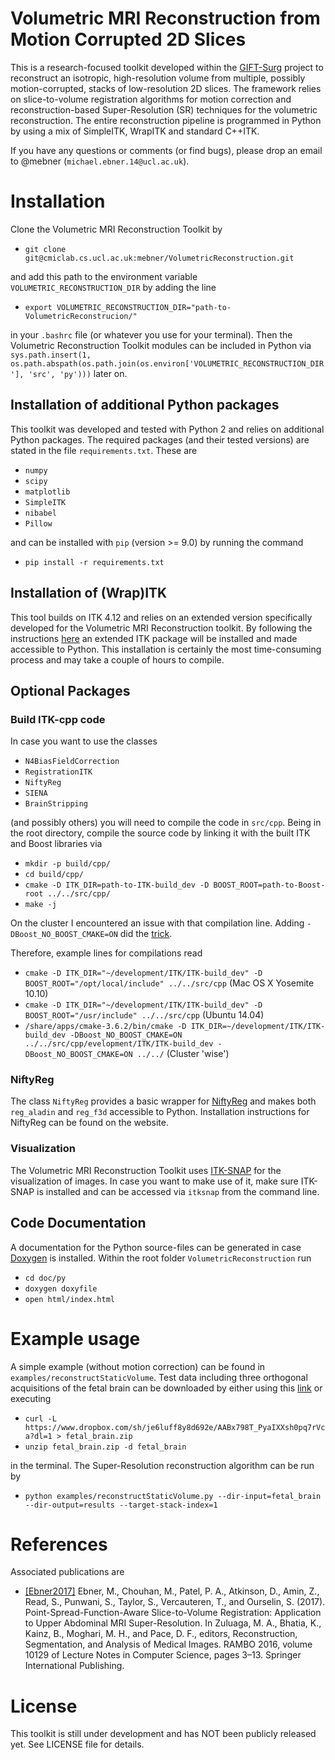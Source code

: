 # Volumetric MRI Reconstruction from Motion Corrupted 2D Slices

This is a research-focused toolkit developed within the [GIFT-Surg](http://www.gift-surg.ac.uk/) project to reconstruct an isotropic, high-resolution volume from multiple, possibly motion-corrupted, stacks of low-resolution 2D slices. The framework relies on slice-to-volume registration algorithms for motion correction and reconstruction-based Super-Resolution (SR) techniques for the volumetric reconstruction. 
The entire reconstruction pipeline is programmed in Python by using a mix of SimpleITK, WrapITK and standard C++ITK. 

If you have any questions or comments (or find bugs), please drop an email to @mebner (`michael.ebner.14@ucl.ac.uk`).


# Installation
Clone the Volumetric MRI Reconstruction Toolkit by
* `git clone git@cmiclab.cs.ucl.ac.uk:mebner/VolumetricReconstruction.git`

and add this path to the environment variable `VOLUMETRIC_RECONSTRUCTION_DIR` 
by adding the line
* `export VOLUMETRIC_RECONSTRUCTION_DIR="path-to-VolumetricReconstrucion/"`

in your `.bashrc` file (or whatever you use for your terminal). Then the 
Volumetric Reconstruction Toolkit modules 
can be included in Python via `sys.path.insert(1, os.path.abspath(os.path.join(os.environ['VOLUMETRIC_RECONSTRUCTION_DIR'], 'src', 'py')))` later on.

## Installation of additional Python packages
This toolkit was developed and tested with Python 2 and relies on additional Python packages.
The required packages (and their tested versions) are stated in the file `requirements.txt`. These are 
* `numpy`
* `scipy`
* `matplotlib`
* `SimpleITK`
* `nibabel`
* `Pillow`

and can be installed with `pip` (version >= 9.0) by running the command
* `pip install -r requirements.txt`


## Installation of (Wrap)ITK
This tool builds on ITK 4.12 and relies on an extended version specifically developed for the Volumetric MRI Reconstruction toolkit. By following the instructions [here](https://cmiclab.cs.ucl.ac.uk/mebner/ITK/wikis/home) an extended ITK package will be installed and made accessible to Python. This installation is certainly the most time-consuming process and may take a couple of hours to compile.

## Optional Packages

### Build ITK-cpp code
In case you want to use the classes
* `N4BiasFieldCorrection`
* `RegistrationITK`
* `NiftyReg`
* `SIENA`
* `BrainStripping`

(and possibly others) you will need to compile the code in `src/cpp`. Being in the root directory, compile the source code by linking it with the built ITK and Boost libraries via
* `mkdir -p build/cpp/`
* `cd build/cpp/`
* `cmake -D ITK_DIR=path-to-ITK-build_dev -D BOOST_ROOT=path-to-Boost-root ../../src/cpp/`
* `make -j`

On the cluster I encountered an issue with that compilation line. Adding `-DBoost_NO_BOOST_CMAKE=ON` did the [trick](https://stackoverflow.com/questions/9948375/cmake-find-package-succeeds-but-returns-wrong-path). 

Therefore, example lines for compilations read
* `cmake -D ITK_DIR="~/development/ITK/ITK-build_dev" -D BOOST_ROOT="/opt/local/include" ../../src/cpp` (Mac OS X Yosemite 10.10)
* `cmake -D ITK_DIR="~/development/ITK/ITK-build_dev" -D BOOST_ROOT="/usr/include" ../../src/cpp` (Ubuntu 14.04)
* `/share/apps/cmake-3.6.2/bin/cmake -D ITK_DIR=~/development/ITK/ITK-build_dev -DBoost_NO_BOOST_CMAKE=ON ../../src/cpp/evelopment/ITK/ITK-build_dev -DBoost_NO_BOOST_CMAKE=ON ../../` (Cluster 'wise')


### NiftyReg
The class `NiftyReg` provides a basic wrapper for [NiftyReg](http://cmictig.cs.ucl.ac.uk/wiki/index.php/NiftyReg) and makes both `reg_aladin` and `reg_f3d` accessible to Python. Installation instructions for NiftyReg can be found on the website.


### Visualization
The Volumetric MRI Reconstruction Toolkit uses [ITK-SNAP](http://www.itksnap.org/pmwiki/pmwiki.php) for the visualization of images. In case you want to make use of it, make sure ITK-SNAP is installed and can be accessed via `itksnap` from the command line.


## Code Documentation
A documentation for the Python source-files can be generated in case [Doxygen](http://www.doxygen.org) is installed. Within the root folder `VolumetricReconstruction` run
* `cd doc/py`
* `doxygen doxyfile`
* `open html/index.html`


# Example usage
A simple example (without motion correction) can be found in `examples/reconstructStaticVolume`. Test data including three orthogonal acquisitions of the fetal brain can be downloaded by either using this [link](https://www.dropbox.com/sh/je6luff8y8d692e/AABx798T_PyaIXXsh0pq7rVca?dl=0) or executing
* `curl -L https://www.dropbox.com/sh/je6luff8y8d692e/AABx798T_PyaIXXsh0pq7rVca?dl=1 > fetal_brain.zip`
* `unzip fetal_brain.zip -d fetal_brain`

in the terminal. The Super-Resolution reconstruction algorithm can be run by
* `python examples/reconstructStaticVolume.py --dir-input=fetal_brain --dir-output=results --target-stack-index=1`


# References
Associated publications are 
* [[Ebner2017]](https://link.springer.com/chapter/10.1007%2F978-3-319-52280-7_1) Ebner, M., Chouhan, M., Patel, P. A., Atkinson, D., Amin, Z., Read, S., Punwani, S., Taylor, S., Vercauteren, T., and Ourselin, S. (2017). Point-Spread-Function-Aware Slice-to-Volume Registration: Application to Upper Abdominal MRI Super-Resolution. In Zuluaga, M. A., Bhatia, K., Kainz, B., Moghari, M. H., and Pace, D. F., editors, Reconstruction, Segmentation, and Analysis of Medical Images. RAMBO 2016, volume 10129 of Lecture Notes in Computer Science, pages 3–13. Springer International Publishing.


# License
This toolkit is still under development and has NOT been publicly released yet.
See LICENSE file for details.
